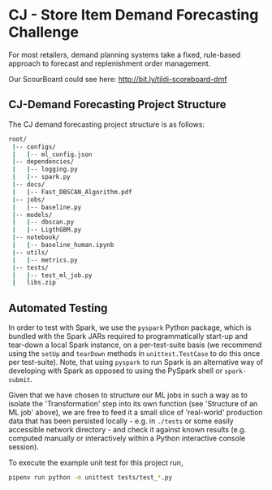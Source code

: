 # CJ - Store Item Demand Forecasting Challenge

For most retailers, demand planning systems take a fixed, rule-based approach to forecast and replenishment order management.

Our ScourBoard could see here: http://bit.ly/tildi-scoreboard-dmf

## CJ-Demand Forecasting Project Structure

The CJ demand forecasting project structure is as follows:

```bash
root/
 |-- configs/
 |   |-- ml_config.json
 |-- dependencies/
 |   |-- logging.py
 |   |-- spark.py
 |-- docs/
 |   |-- Fast_DBSCAN_Algorithm.pdf
 |-- jobs/
 |   |-- baseline.py
 |-- models/
 |   |-- dbscan.py
 |   |-- LigthGBM.py
 |-- notebook/
 |   |-- baseline_human.ipynb
 |-- utils/
 |   |-- metrics.py
 |-- tests/
 |   |-- test_ml_job.py
 |   libs.zip
```

## Automated Testing

In order to test with Spark, we use the `pyspark` Python package, which is bundled with the Spark JARs required to programmatically start-up and tear-down a local Spark instance, on a per-test-suite basis (we recommend using the `setUp` and `tearDown` methods in `unittest.TestCase` to do this once per test-suite). Note, that using `pyspark` to run Spark is an alternative way of developing with Spark as opposed to using the PySpark shell or `spark-submit`.

Given that we have chosen to structure our ML jobs in such a way as to isolate the 'Transformation' step into its own function (see 'Structure of an ML job' above), we are free to feed it a small slice of 'real-world' production data that has been persisted locally - e.g. in `./tests` or some easily accessible network directory - and check it against known results (e.g. computed manually or interactively within a Python interactive console session).

To execute the example unit test for this project run,

```bash
pipenv run python -m unittest tests/test_*.py
```
